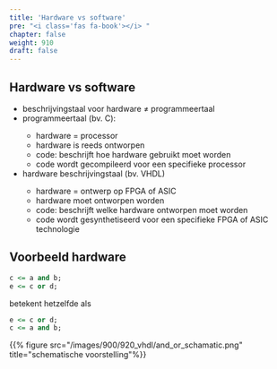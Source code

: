```yaml
---
title: 'Hardware vs software'
pre: "<i class='fas fa-book'></i> "
chapter: false
weight: 910
draft: false
---
```


## Hardware vs software

<ul>
<li> beschrijvingstaal voor hardware &ne; programmeertaal </li>
<li> programmeertaal (bv. C): </li> 
<ul>
<li> hardware = processor </li>
<li> hardware is reeds ontworpen </li>
<li> code: beschrijft hoe hardware gebruikt moet worden </li>
<li> code wordt gecompileerd voor een specifieke processor </li>
</ul>
<li> hardware beschrijvingstaal (bv. VHDL) </li>
<ul>
<li> hardware = ontwerp op FPGA of ASIC </li>
<li> hardware moet ontworpen worden </li>
<li> code: beschrijft welke hardware ontworpen moet worden </li>
<li> code wordt gesynthetiseerd voor een specifieke FPGA of ASIC technologie </li>
</ul>
</ul>

## Voorbeeld hardware

```vhdl
c <= a and b;
e <= c or d;
```
betekent hetzelfde als
```vhdl
e <= c or d;
c <= a and b;
```

{{% figure src="/images/900/920_vhdl/and_or_schamatic.png" title="schematische voorstelling"%}}

